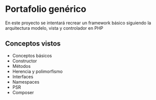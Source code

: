 # Portafolio genérico

En este proyecto se intentará recrear un framework básico siguiendo la arquitectura modelo, vista y controlador en PHP

## Conceptos vistos

- Conceptos básicos
- Constructor
- Métodos
- Herencia y polimorfismo
- Interfaces
- Namespaces
- PSR
- Composer